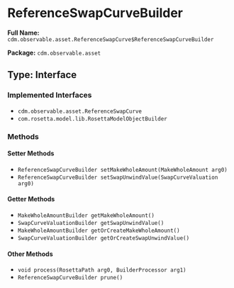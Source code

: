 # ReferenceSwapCurveBuilder

**Full Name:** `cdm.observable.asset.ReferenceSwapCurve$ReferenceSwapCurveBuilder`

**Package:** `cdm.observable.asset`

## Type: Interface

### Implemented Interfaces

- `cdm.observable.asset.ReferenceSwapCurve`
- `com.rosetta.model.lib.RosettaModelObjectBuilder`

### Methods

#### Setter Methods

- `ReferenceSwapCurveBuilder setMakeWholeAmount(MakeWholeAmount arg0)`
- `ReferenceSwapCurveBuilder setSwapUnwindValue(SwapCurveValuation arg0)`

#### Getter Methods

- `MakeWholeAmountBuilder getMakeWholeAmount()`
- `SwapCurveValuationBuilder getSwapUnwindValue()`
- `MakeWholeAmountBuilder getOrCreateMakeWholeAmount()`
- `SwapCurveValuationBuilder getOrCreateSwapUnwindValue()`

#### Other Methods

- `void process(RosettaPath arg0, BuilderProcessor arg1)`
- `ReferenceSwapCurveBuilder prune()`

